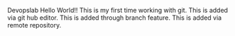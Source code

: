 Devopslab
Hello World!!
This is my first time working with git.
This is added via git hub editor.
This is added through branch feature.
This is added via remote repository.
